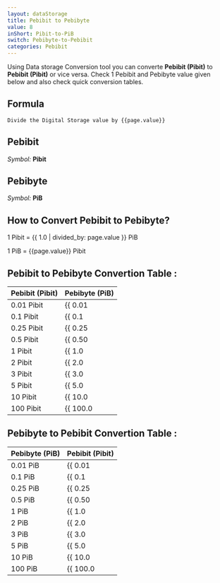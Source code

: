 ```yaml
---
layout: dataStorage
title: Pebibit to Pebibyte
value: 8
inShort: Pibit-to-PiB
switch: Pebibyte-to-Pebibit
categories: Pebibit
---
```


Using Data storage Conversion tool you can converte **Pebibit (Pibit)** to **Pebibit (Pibit)** or vice versa. Check 1 Pebibit and Pebibyte value given below and also check quick conversion tables.

## Formula
`Divide the Digital Storage value by {{page.value}}`

## Pebibit
*Symbol:* **Pibit**

## Pebibyte
*Symbol:* **PiB**

## How to Convert Pebibit to Pebibyte?

1 Pibit = {{ 1.0 | divided_by: page.value }} PiB

1 PiB = {{page.value}} Pibit


## Pebibit to Pebibyte Convertion Table :

| Pebibit (Pibit) | Pebibyte (PiB) |
| ---- | ---- |
| 0.01 Pibit | {{ 0.01 | divided_by: page.value }} PiB |
| 0.1 Pibit | {{ 0.1 | divided_by: page.value }} PiB |
| 0.25 Pibit | {{ 0.25 | divided_by: page.value }} PiB |
| 0.5 Pibit | {{ 0.50 | divided_by: page.value }} PiB |
| 1 Pibit | {{ 1.0 | divided_by: page.value }} PiB |
| 2 Pibit | {{ 2.0 | divided_by: page.value }} PiB |
| 3 Pibit | {{ 3.0 | divided_by: page.value }} PiB |
| 5 Pibit | {{ 5.0 | divided_by: page.value }} PiB |
| 10 Pibit | {{ 10.0 | divided_by: page.value }} PiB |
| 100 Pibit | {{ 100.0 | divided_by: page.value }} PiB |

## Pebibyte to Pebibit Convertion Table :

| Pebibyte (PiB) | Pebibit (Pibit) |
| ---- | ---- |
| 0.01 PiB | {{ 0.01 | times: page.value }} Pibit |
| 0.1 PiB | {{ 0.1 | times: page.value }} Pibit |
| 0.25 PiB | {{ 0.25 | times: page.value }} Pibit |
| 0.5 PiB | {{ 0.50 | times: page.value }} Pibit |
| 1 PiB | {{ 1.0 | times: page.value }} Pibit |
| 2 PiB | {{ 2.0 | times: page.value }} Pibit |
| 3 PiB | {{ 3.0 | times: page.value }} Pibit |
| 5 PiB | {{ 5.0 | times: page.value }} Pibit |
| 10 PiB | {{ 10.0 | times: page.value }} Pibit |
| 100 PiB | {{ 100.0 | times: page.value }} Pibit |


<script>
document.getElementById('selectInput')[19].selected = true
document.getElementById('selectOutput')[21].selected = true
</script>
